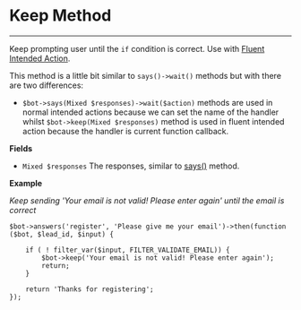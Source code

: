 # Keep Method
---
Keep prompting user until the `if` condition is correct. Use with [Fluent Intended Action](/docs/api/intended-actions#fluent-syntax).

This method is a little bit similar to `says()->wait()` methods but with there are two differences:

- `$bot->says(Mixed $responses)->wait($action)` methods are used in normal intended actions because we can set the name of the handler whilst `$bot->keep(Mixed $responses)` method is used in fluent intended action because the handler is current function callback.

**Fields**
- `Mixed $responses` The responses, similar to [says()](/docs/api/method-says) method.

**Example**

*Keep sending 'Your email is not valid! Please enter again' until the email is correct*

```
$bot->answers('register', 'Please give me your email')->then(function ($bot, $lead_id, $input) {

	if ( ! filter_var($input, FILTER_VALIDATE_EMAIL)) {
		$bot->keep('Your email is not valid! Please enter again');
		return;
	}

	return 'Thanks for registering';
});
```